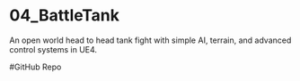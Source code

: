 # 04_BattleTank
An open world head to head tank fight with simple AI, terrain, and advanced control systems in UE4.

#GitHub Repo
